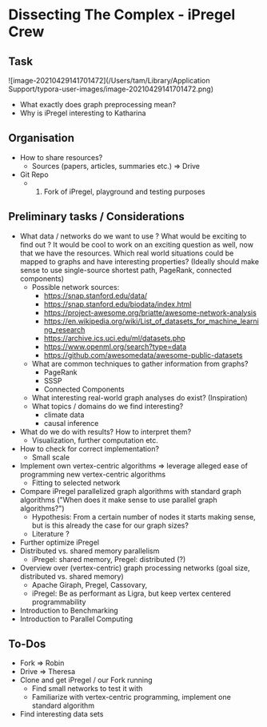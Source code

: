 # Dissecting The Complex - iPregel Crew



## Task

![image-20210429141701472](/Users/tam/Library/Application Support/typora-user-images/image-20210429141701472.png)

- What exactly does graph preprocessing mean?
- Why is iPregel interesting to Katharina 

## Organisation

- How to share resources?
  - Sources (papers, articles, summaries etc.) => Drive
- Git Repo
  - 1. Fork of iPregel, playground and testing purposes



## Preliminary tasks / Considerations

- What data / networks do we want to use ? What would be exciting to find out ? It would be cool to work on an exciting question as well, now that we have the resources. Which real world situations could be mapped to graphs and have interesting properties? (Ideally should make sense to use single-source shortest path, PageRank, connected components)
  - Possible network sources:
    - https://snap.stanford.edu/data/
    - https://snap.stanford.edu/biodata/index.html
    - https://project-awesome.org/briatte/awesome-network-analysis
    - https://en.wikipedia.org/wiki/List_of_datasets_for_machine_learning_research
    - https://archive.ics.uci.edu/ml/datasets.php
    - https://www.openml.org/search?type=data
    - https://github.com/awesomedata/awesome-public-datasets
  - What are common techniques to gather information from graphs?
    - PageRank
    - SSSP
    - Connected Components
  - What interesting real-world graph analyses do exist? (Inspiration)
  - What topics / domains do we find interesting?
    - climate data
    - causal inference
- What do we do with results? How to interpret them?
  - Visualization, further computation etc.
- How to check for correct implementation?
  - Small scale 
- Implement own vertex-centric algorithms => leverage alleged ease of programming new vertex-centric algorithms
  - Fitting to selected network
- Compare iPregel parallelized graph algorithms with standard graph algorithms ("When does it make sense to use parallel graph algorithms?")
  - Hypothesis: From a certain number of nodes it starts making sense, but is this already the case for our graph sizes?
  - Literature ?
- Further optimize iPregel
- Distributed vs. shared memory parallelism 
  - iPregel: shared memory, Pregel: distributed (?)
- Overview over (vertex-centric) graph processing networks (goal size, distributed vs. shared memory)
  - Apache Giraph, Pregel, Cassovary, 
  - iPregel: Be as performant as Ligra, but keep vertex centered programmability
- Introduction to Benchmarking 
- Introduction to Parallel Computing



## To-Dos

- Fork => Robin
- Drive => Theresa
- Clone and get iPregel / our Fork running
  - Find small networks to test it with
  - Familiarize with vertex-centric programming, implement one standard algorithm
- Find interesting data sets